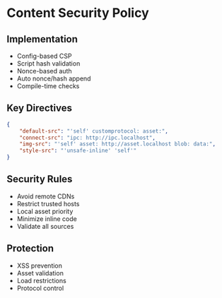 # Content Security Policy

## Implementation
- Config-based CSP
- Script hash validation
- Nonce-based auth
- Auto nonce/hash append
- Compile-time checks

## Key Directives
```json
{
	"default-src": "'self' customprotocol: asset:",
	"connect-src": "ipc: http://ipc.localhost",
	"img-src": "'self' asset: http://asset.localhost blob: data:",
	"style-src": "'unsafe-inline' 'self'"
}
```

## Security Rules
- Avoid remote CDNs
- Restrict trusted hosts
- Local asset priority
- Minimize inline code
- Validate all sources

## Protection
- XSS prevention
- Asset validation
- Load restrictions
- Protocol control
```